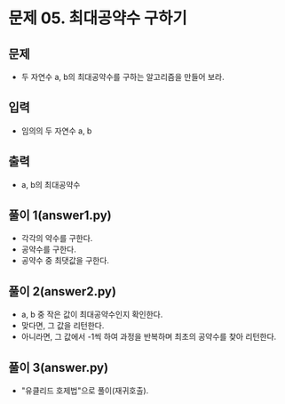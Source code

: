 # 문제 05. 최대공약수 구하기

## 문제
- 두 자연수 a, b의 최대공약수를 구하는 알고리즘을 만들어 보라.

## 입력
- 임의의 두 자연수 a, b

## 출력
- a, b의 최대공약수


## 풀이 1(answer1.py)
- 각각의 약수를 구한다.
- 공약수를 구한다.
- 공약수 중 최댓값을 구한다.

## 풀이 2(answer2.py)
- a, b 중 작은 값이 최대공약수인지 확인한다.
- 맞다면, 그 값을 리턴한다.
- 아니라면, 그 값에서 -1씩 하여 과정을 반복하며 최초의 공약수를 찾아 리턴한다.

## 풀이 3(answer.py)
- "유클리드 호제법"으로 풀이(재귀호출).